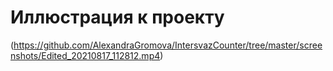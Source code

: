 # Иллюстрация к проекту
(https://github.com/AlexandraGromova/IntersvazCounter/tree/master/screenshots/Edited_20210817_112812.mp4)
